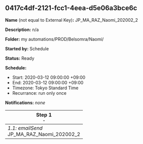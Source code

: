 ## 0417c4df-2121-fcc1-4eea-d5e06a3bce6c

**Name** (not equal to External Key)**:** JP_MA_RAZ_Naomi_202002_2

**Description:** n/a

**Folder:** my automations/PROD/Belsomra/Naomi/

**Started by:** Schedule

**Status:** Ready

**Schedule:**

* Start: 2020-03-12 09:00:00 +09:00
* End: 2020-03-12 09:00:00 +09:00
* Timezone: Tokyo Standard Time
* Recurrance: run only once

**Notifications:** _none_


| Step 1<br>_<small>-</small>_ |
| --- |
| _1.1: emailSend_<br>JP_MA_RAZ_Naomi_202002_2 |

